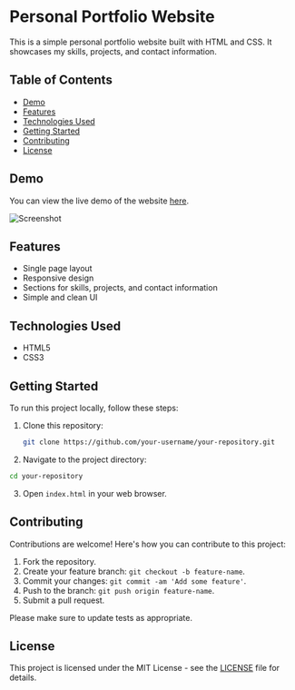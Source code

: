 # Personal Portfolio Website

This is a simple personal portfolio website built with HTML and CSS. It showcases my skills, projects, and contact information.

## Table of Contents

- [Demo](#demo)
- [Features](#features)
- [Technologies Used](#technologies-used)
- [Getting Started](#getting-started)
- [Contributing](#contributing)
- [License](#license)

## Demo

You can view the live demo of the website [here](#).

![Screenshot](screenshot.png)

## Features

- Single page layout
- Responsive design
- Sections for skills, projects, and contact information
- Simple and clean UI

## Technologies Used

- HTML5
- CSS3

## Getting Started

To run this project locally, follow these steps:

1. Clone this repository:

   ```bash
   git clone https://github.com/your-username/your-repository.git
   ```

2. Navigate to the project directory:

```bash
cd your-repository
```

3. Open `index.html` in your web browser.

## Contributing

Contributions are welcome! Here's how you can contribute to this project:

1. Fork the repository.
2. Create your feature branch: `git checkout -b feature-name`.
3. Commit your changes: `git commit -am 'Add some feature'`.
4. Push to the branch: `git push origin feature-name`.
5. Submit a pull request.

Please make sure to update tests as appropriate.

## License

This project is licensed under the MIT License - see the [LICENSE](LICENSE) file for details.
